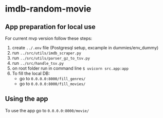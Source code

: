 # imdb-random-movie

## App preparation for local use
For current mvp version follow these steps:
1. create `../.env` file (Postgresql setup, excample in dummies/env_dummy)
2. run `../src/utils/imdb_scraper.py`
2. run `../src/utils/parser_gz_to_tsv.py`
3. run `../src/handle_tsv.py`
4. on root folder run in command line `$ uvicorn src.app:app`
5. To fill the local DB:
   - go to `0.0.0.0:8000/fill_genres/`
   - go to `0.0.0.0:8000/fill_movies/`

## Using the app
To use the app go to `0.0.0.0:8000/movie/`